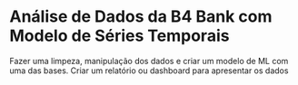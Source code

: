 # Análise de Dados da B4 Bank com Modelo de Séries Temporais

Fazer uma limpeza, manipulação dos dados e criar um modelo de ML com uma das bases.
Criar um relatório ou dashboard para apresentar os dados
